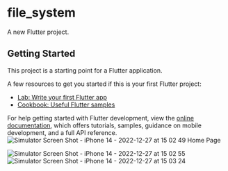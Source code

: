 # file_system

A new Flutter project.

## Getting Started

This project is a starting point for a Flutter application.

A few resources to get you started if this is your first Flutter project:

- [Lab: Write your first Flutter app](https://docs.flutter.dev/get-started/codelab)
- [Cookbook: Useful Flutter samples](https://docs.flutter.dev/cookbook)

For help getting started with Flutter development, view the
[online documentation](https://docs.flutter.dev/), which offers tutorials,
samples, guidance on mobile development, and a full API reference.
![Simulator Screen Shot - iPhone 14 - 2022-12-27 at 15 02 49](https://user-images.githubusercontent.com/116786664/209646506-fcb61ac3-aff5-4c0b-ae39-d40eaaccf382.png)
Home Page


![Simulator Screen Shot - iPhone 14 - 2022-12-27 at 15 02 55](https://user-images.githubusercontent.com/116786664/209646519-1b9868ab-c8ee-48c1-a83f-ed850d3baeac.png)
![Simulator Screen Shot - iPhone 14 - 2022-12-27 at 15 03 24](https://user-images.githubusercontent.com/116786664/209646528-a4c7bcb4-da2c-479e-8b0d-45cae7112856.png)
